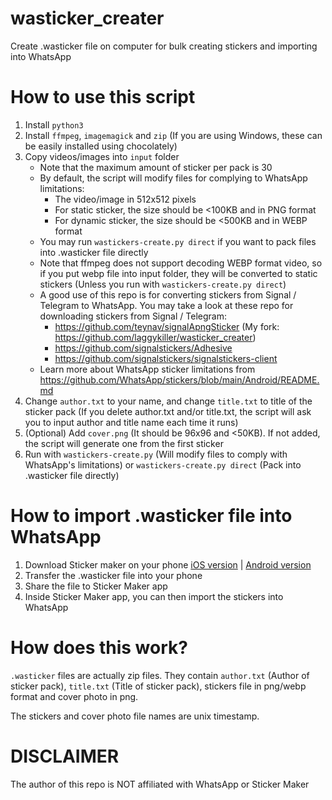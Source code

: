 # wasticker_creater
Create .wasticker file on computer for bulk creating stickers and importing into WhatsApp

# How to use this script
1. Install `python3`
2. Install `ffmpeg`, `imagemagick` and `zip` (If you are using Windows, these can be easily installed using chocolately)
3. Copy videos/images into `input` folder
    - Note that the maximum amount of sticker per pack is 30
    - By default, the script will modify files for complying to WhatsApp limitations:
        - The video/image in 512x512 pixels
        - For static sticker, the size should be <100KB and in PNG format
        - For dynamic sticker, the size should be <500KB and in WEBP format
    - You may run `wastickers-create.py direct` if you want to pack files into .wasticker file directly
    - Note that ffmpeg does not support decoding WEBP format video, so if you put webp file into input folder, they will be converted to static stickers (Unless you run with `wastickers-create.py direct`)
    - A good use of this repo is for converting stickers from Signal / Telegram to WhatsApp. You may take a look at these repo for downloading stickers from Signal / Telegram:
        - https://github.com/teynav/signalApngSticker (My fork: https://github.com/laggykiller/wasticker_creater)
        - https://github.com/signalstickers/Adhesive
        - https://github.com/signalstickers/signalstickers-client
    - Learn more about WhatsApp sticker limitations from https://github.com/WhatsApp/stickers/blob/main/Android/README.md
3. Change `author.txt` to your name, and change `title.txt` to title of the sticker pack (If you delete author.txt and/or title.txt, the script will ask you to input author and title name each time it runs)
5. (Optional) Add `cover.png` (It should be 96x96 and <50KB). If not added, the script will generate one from the first sticker
6. Run with `wastickers-create.py` (Will modify files to comply with WhatsApp's limitations) or `wastickers-create.py direct` (Pack into .wasticker file directly)

# How to import .wasticker file into WhatsApp
1. Download Sticker maker on your phone [iOS version](https://apps.apple.com/us/app/sticker-maker-studio/id1443326857) | [Android version](https://play.google.com/store/apps/details?id=com.marsvard.stickermakerforwhatsapp)
2. Transfer the .wasticker file into your phone
3. Share the file to Sticker Maker app
4. Inside Sticker Maker app, you can then import the stickers into WhatsApp

# How does this work?
`.wasticker` files are actually zip files. They contain `author.txt` (Author of sticker pack), `title.txt` (Title of sticker pack), stickers file in png/webp format and cover photo in png.

The stickers and cover photo file names are unix timestamp.

# DISCLAIMER
The author of this repo is NOT affiliated with WhatsApp or Sticker Maker

